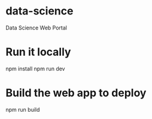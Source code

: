 # data-science
Data Science Web Portal

# Run it locally
npm install
npm run dev

# Build the web app to deploy
npm run build
